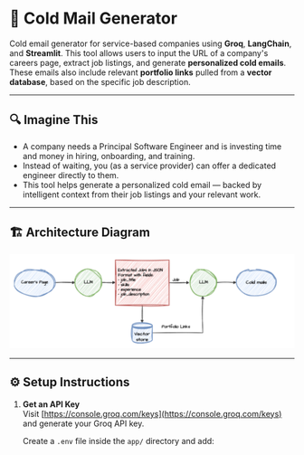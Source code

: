 # 📧 Cold Mail Generator

Cold email generator for service-based companies using **Groq**, **LangChain**, and **Streamlit**. This tool allows users to input the URL of a company's careers page, extract job listings, and generate **personalized cold emails**. These emails also include relevant **portfolio links** pulled from a **vector database**, based on the specific job description.

---

## 🔍 Imagine This

- A company needs a Principal Software Engineer and is investing time and money in hiring, onboarding, and training.
- Instead of waiting, you (as a service provider) can offer a dedicated engineer directly to them.
- This tool helps generate a personalized cold email — backed by intelligent context from their job listings and your relevant work.

---

## 🏗️ Architecture Diagram

![Architecture](imgs/architecture.png)

---

## ⚙️ Setup Instructions

1. **Get an API Key**  
   Visit [https://console.groq.com/keys](https://console.groq.com/keys) and generate your Groq API key.

   Create a `.env` file inside the `app/` directory and add:
